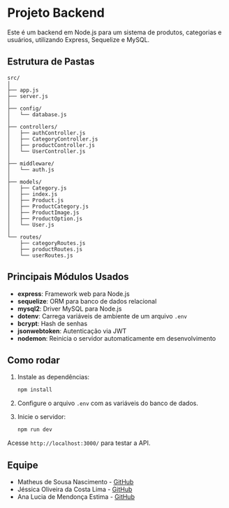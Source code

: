 # Projeto Backend

Este é um backend em Node.js para um sistema de produtos, categorias e usuários, utilizando Express, Sequelize e MySQL.

## Estrutura de Pastas

```
src/
│
├── app.js
├── server.js
│
├── config/
│   └── database.js
│
├── controllers/
│   ├── authController.js
│   ├── CategoryController.js
│   ├── productController.js
│   └── UserController.js
│
├── middleware/
│   └── auth.js
│
├── models/
│   ├── Category.js
│   ├── index.js
│   ├── Product.js
│   ├── ProductCategory.js
│   ├── ProductImage.js
│   ├── ProductOption.js
│   └── User.js
│
└── routes/
    ├── categoryRoutes.js
    ├── productRoutes.js
    └── userRoutes.js
```

## Principais Módulos Usados

- **express**: Framework web para Node.js
- **sequelize**: ORM para banco de dados relacional
- **mysql2**: Driver MySQL para Node.js
- **dotenv**: Carrega variáveis de ambiente de um arquivo `.env`
- **bcrypt**: Hash de senhas
- **jsonwebtoken**: Autenticação via JWT
- **nodemon**: Reinicia o servidor automaticamente em desenvolvimento

## Como rodar

1. Instale as dependências:
   ```sh
   npm install
   ```

2. Configure o arquivo `.env` com as variáveis do banco de dados.

3. Inicie o servidor:
   ```sh
   npm run dev
   ```

Acesse `http://localhost:3000/` para testar a API.

## Equipe

- Matheus de Sousa Nascimento - [GitHub](https://github.com/Sr-Okami)
- Jéssica Oliveira da Costa Lima - [GitHub](https://github.com/Jessica-dev21)
- Ana Lucia de Mendonça Estima - [GitHub](https://github.com/anaestima)